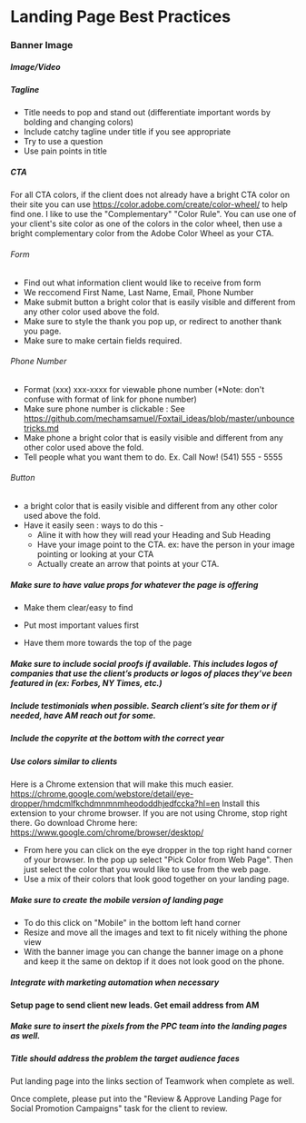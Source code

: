 # Landing Page Best Practices

### Banner Image

##### Image/Video

##### Tagline
- Title needs to pop and stand out (differentiate important words by bolding and changing colors) 
- Include catchy tagline under title if you see appropriate 
- Try to use a question
- Use pain points in title

##### CTA
For all CTA colors, if the client does not already have a bright CTA color on their site you can use https://color.adobe.com/create/color-wheel/ to help find one. I like to use the "Complementary" "Color Rule". You can use one of your client's site color as one of the colors in the color wheel, then use a bright complementary color from the Adobe Color Wheel as your CTA. 

###### Form 
- Find out what information client would like to receive from form
- We reccomend First Name, Last Name, Email, Phone Number
- Make submit button a bright color that is easily visible and different from any other color used above the fold. 
- Make sure to style the thank you pop up, or redirect to another thank you page.
- Make sure to make certain fields required. 

###### Phone Number
- Format (xxx) xxx-xxxx for viewable phone number (*Note: don't confuse with format of link for phone number)
- Make sure phone number is clickable : See https://github.com/mechamsamuel/Foxtail_ideas/blob/master/unbouncetricks.md
- Make phone a bright color that is easily visible and different from any other color used above the fold. 
- Tell people what you want them to do. Ex. Call Now! (541) 555 - 5555

###### Button
- a bright color that is easily visible and different from any other color used above the fold.
- Have it easily seen : ways to do this - 
  - Aline it with how they will read your Heading and Sub Heading 
  - Have your image point to the CTA. ex: have the person in your image pointing or looking at your CTA
  - Actually create an arrow that points at your CTA. 
 
##### Make sure to have value props for whatever the page is offering 

- Make them clear/easy to find 

- Put most important values first 

- Have them more towards the top of the page 

##### Make sure to include social proofs if available. This includes logos of companies that use the client’s products or logos of places they’ve been featured in (ex: Forbes, NY Times, etc.) 

##### Include testimonials when possible. Search client’s site for them or if needed, have AM reach out for some. 

##### Include the copyrite at the bottom with the correct year 

##### Use colors similar to clients 
Here is a Chrome extension that will make this much easier. 
https://chrome.google.com/webstore/detail/eye-dropper/hmdcmlfkchdmnmnmheododdhjedfccka?hl=en
Install this extension to your chrome browser. If you are not using Chrome, stop right there. Go download Chrome here: https://www.google.com/chrome/browser/desktop/ 

- From here you can click on the eye dropper in the top right hand corner of your browser. In the pop up select "Pick Color from Web Page". Then just select the color that you would like to use from the web page. 
- Use a mix of their colors that look good together on your landing page. 

##### Make sure to create the mobile version of landing page 
- To do this click on "Mobile" in the bottom left hand corner 
- Resize and move all the images and text to fit nicely withing the phone view
- With the banner image you can change the banner image on a phone and keep it the same on dektop if it does not look good on the phone. 

##### Integrate with marketing automation when necessary 

#### Setup page to send client new leads. Get email address from AM 
##### Make sure to insert the pixels from the PPC team into the landing pages as well. 
##### Title should address the problem the target audience faces 

Put landing page into the links section of Teamwork when complete as well. 

Once complete, please put into the "Review & Approve Landing Page for Social Promotion Campaigns" task for the client to review.
